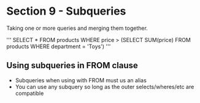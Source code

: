 # Section 9 - Subqueries
Taking one or more queries and merging them together.

'''
SELECT * FROM products WHERE price > (SELECT SUM(price) FROM products WHERE department = 'Toys')
'''

## Using subqueries in FROM clause
- Subqueries when using with FROM must us an alias
- You can use any subquery so long as the outer selects/wheres/etc are compatible